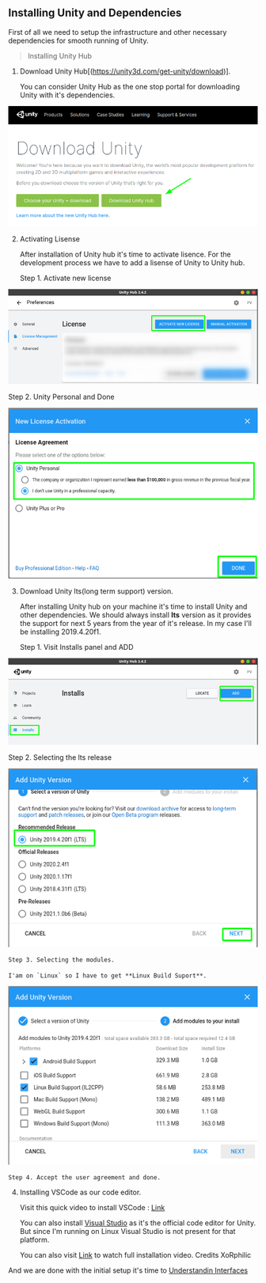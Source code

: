## Installing Unity and Dependencies

First of all we need to setup the infrastructure and other necessary dependencies for smooth running of Unity.

> Installing Unity Hub

1. Download Unity Hub[(https://unity3d.com/get-unity/download)].

   You can consider Unity Hub as the one stop portal for downloading Unity with it's dependencies.

![UnityHub](img/UnityHub.png)

2. Activating Lisense
   
   After installation of Unity hub it's time to activate lisence. For the development process we have to add a lisense of Unity to Unity hub.

   Step 1. Activate new license

![Act_Lis](img/Act_Lis_1.png)

   Step 2. Unity Personal and Done

![Act_Lis](img/Act_Lis_2.png)

3. Download Unity lts(long term support) version.
   
   After installing Unity hub on your machine it's time to install Unity and other dependencies. We should always install **lts** version as it provides the support for next 5 years from the year of it's release. In my case I'll be installing 2019.4.20f1.

   Step 1. Visit Installs panel and ADD

![Install](img/Install_1.png)

   Step 2. Selecting the lts release

![Install](img/Install_2.png)

    Step 3. Selecting the modules. 
    
    I'am on `Linux` so I have to get **Linux Build Suport**.

![Install](img/Install_3.png)

    Step 4. Accept the user agreement and done.

4. Installing VSCode as our code editor.

   Visit this quick video to install VSCode : [Link](https://www.youtube.com/watch?v=QXzYV3miuy4)

   You can also install [Visual Studio](https://visualstudio.microsoft.com/) as it's the official code editor for Unity. But since I'm running on Linux Visual Studio is not present for that platform.

    You can also visit [Link](https://www.youtube.com/watch?v=eHgh50G1E2A) to watch full installation video. Credits XoRphilic

And we are done with the initial setup it's time to [Understandin Interfaces](../Interface/README.md) 
